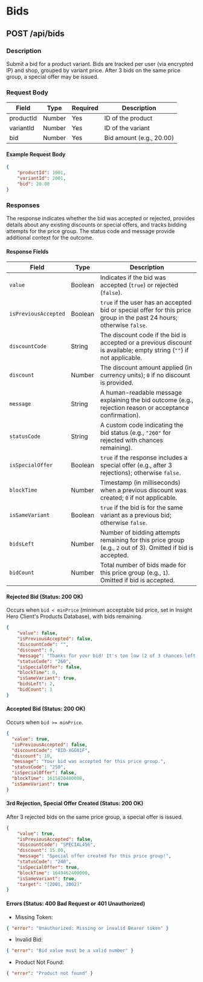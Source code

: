 # Bids

## POST /api/bids

### Description
Submit a bid for a product variant. Bids are tracked per user (via encrypted IP) and shop, grouped by variant price. After 3 bids on the same price group, a special offer may be issued.

### Request Body
| Field      | Type   | Required | Description              |
|------------|--------|----------|--------------------------|
| productId  | Number | Yes      | ID of the product        |
| variantId  | Number | Yes      | ID of the variant        |
| bid        | Number | Yes      | Bid amount (e.g., 20.00)|

#### Example Request Body
```json
{
    "productId": 1001,
    "variantId": 2001,
    "bid": 20.00
}
```

### Responses
The response indicates whether the bid was accepted or rejected, provides details about any existing discounts or special offers, and tracks bidding attempts for the price group. The status code and message provide additional context for the outcome.

#### Response Fields

| Field              | Type    | Description                                                                                   |
|--------------------|---------|-----------------------------------------------------------------------------------------------|
| `value`            | Boolean | Indicates if the bid was accepted (`true`) or rejected (`false`).                             |
| `isPreviousAccepted` | Boolean | `true` if the user has an accepted bid or special offer for this price group in the past 24 hours; otherwise `false`. |
| `discountCode`     | String  | The discount code if the bid is accepted or a previous discount is available; empty string (`""`) if not applicable. |
| `discount`         | Number  | The discount amount applied (in currency units); `0` if no discount is provided.              |
| `message`          | String  | A human-readable message explaining the bid outcome (e.g., rejection reason or acceptance confirmation). |
| `statusCode`       | String  | A custom code indicating the bid status (e.g., `"260"` for rejected with chances remaining).  |
| `isSpecialOffer`   | Boolean | `true` if the response includes a special offer (e.g., after 3 rejections); otherwise `false`. |
| `blockTime`        | Number  | Timestamp (in milliseconds) when a previous discount was created; `0` if not applicable.      |
| `isSameVariant`    | Boolean | `true` if the bid is for the same variant as a previous bid; otherwise `false`.              |
| `bidsLeft`         | Number  | Number of bidding attempts remaining for this price group (e.g., `2` out of 3). Omitted if bid is accepted. |
| `bidCount`         | Number  | Total number of bids made for this price group (e.g., `1`). Omitted if bid is accepted.      |

#### Rejected Bid (Status: 200 OK)
Occurs when `bid < minPrice` (minimum acceptable bid price, set in Insight Hero Client's Products Database), with bids remaining.

```json
{
    "value": false, 
    "isPreviousAccepted": false, 
    "discountCode": "",
    "discount": 0,
    "message": "Thanks for your bid! It's too low (2 of 3 chances left for this price group).",
    "statusCode": "260",
    "isSpecialOffer": false,
    "blockTime": 0,
    "isSameVariant": true,
    "bidsLeft": 2,
    "bidCount": 1
}
```

#### Accepted Bid (Status: 200 OK)
Occurs when `bid >= minPrice`.

```json
{
  "value": true,
  "isPreviousAccepted": false,
  "discountCode": "BID-XGG01F",
  "discount": 10,
  "message": "Your bid was accepted for this price group.",
  "statusCode": "250",
  "isSpecialOffer": false,
  "blockTime": 1615820400000,
  "isSameVariant": true
}
```

#### 3rd Rejection, Special Offer Created (Status: 200 OK)
After 3 rejected bids on the same price group, a special offer is issued.
```json
{
    "value": true,
    "isPreviousAccepted": false,
    "discountCode": "SPECIAL456",
    "discount": 15.00,
    "message": "Special offer created for this price group!",
    "statusCode": "240",
    "isSpecialOffer": true,
    "blockTime": 1649462400000,
    "isSameVariant": true,
    "target": "[2001, 2002]"
}
```

#### Errors (Status: 400 Bad Request or 401 Unauthorized)

- Missing Token:
```json
{ "error": "Unauthorized: Missing or invalid Bearer token" }
```

- Invalid Bid:
```json
{ "error": "Bid value must be a valid number" }
```

- Product Not Found:
```json
{ "error": "Product not found" }
```